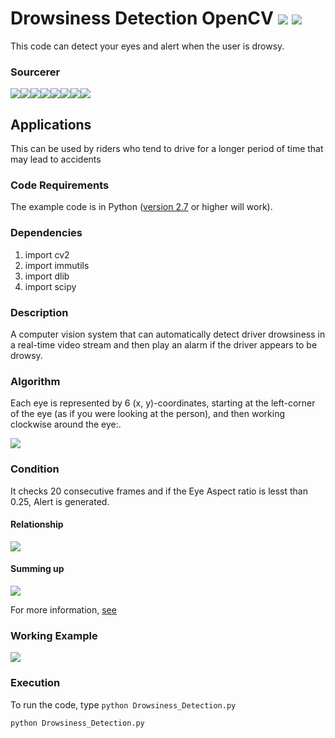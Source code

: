 # Drowsiness Detection OpenCV [![](https://img.shields.io/github/license/sourcerer-io/hall-of-fame.svg?colorB=ff0000)](https://github.com/akshaybahadur21/Drowsiness_Detection/blob/master/LICENSE.txt)  [![](https://img.shields.io/badge/Akshay-Bahadur-brightgreen.svg?colorB=ff0000)](https://akshaybahadur.com)
This code can detect your eyes and alert when the user is drowsy.

### Sourcerer
[![](https://sourcerer.io/fame/akshaybahadur21/akshaybahadur21/Drowsiness_Detection/images/0)](https://sourcerer.io/fame/akshaybahadur21/akshaybahadur21/Drowsiness_Detection/links/0)[![](https://sourcerer.io/fame/akshaybahadur21/akshaybahadur21/Drowsiness_Detection/images/1)](https://sourcerer.io/fame/akshaybahadur21/akshaybahadur21/Drowsiness_Detection/links/1)[![](https://sourcerer.io/fame/akshaybahadur21/akshaybahadur21/Drowsiness_Detection/images/2)](https://sourcerer.io/fame/akshaybahadur21/akshaybahadur21/Drowsiness_Detection/links/2)[![](https://sourcerer.io/fame/akshaybahadur21/akshaybahadur21/Drowsiness_Detection/images/3)](https://sourcerer.io/fame/akshaybahadur21/akshaybahadur21/Drowsiness_Detection/links/3)[![](https://sourcerer.io/fame/akshaybahadur21/akshaybahadur21/Drowsiness_Detection/images/4)](https://sourcerer.io/fame/akshaybahadur21/akshaybahadur21/Drowsiness_Detection/links/4)[![](https://sourcerer.io/fame/akshaybahadur21/akshaybahadur21/Drowsiness_Detection/images/5)](https://sourcerer.io/fame/akshaybahadur21/akshaybahadur21/Drowsiness_Detection/links/5)[![](https://sourcerer.io/fame/akshaybahadur21/akshaybahadur21/Drowsiness_Detection/images/6)](https://sourcerer.io/fame/akshaybahadur21/akshaybahadur21/Drowsiness_Detection/links/6)[![](https://sourcerer.io/fame/akshaybahadur21/akshaybahadur21/Drowsiness_Detection/images/7)](https://sourcerer.io/fame/akshaybahadur21/akshaybahadur21/Drowsiness_Detection/links/7)

## Applications
This can be used by riders who tend to drive for a longer period of time that may lead to accidents


### Code Requirements
The example code is in Python ([version 2.7](https://www.python.org/download/releases/2.7/) or higher will work). 

### Dependencies

1) import cv2
2) import immutils
3) import dlib
4) import scipy


### Description

A computer vision system that can automatically detect driver drowsiness in a real-time video stream and then play an alarm if the driver appears to be drowsy.

### Algorithm

Each eye is represented by 6 (x, y)-coordinates, starting at the left-corner of the eye (as if you were looking at the person), and then working clockwise around the eye:.

<img src="https://github.com/akshaybahadur21/Drowsiness_Detection/blob/master/eye1.jpg">

### Condition

It checks 20 consecutive frames and if the Eye Aspect ratio is lesst than 0.25, Alert is generated.

#### Relationship

<img src="https://github.com/akshaybahadur21/Drowsiness_Detection/blob/master/eye2.png">

#### Summing up

<img src="https://github.com/akshaybahadur21/Drowsiness_Detection/blob/master/eye3.jpg">


For more information, [see](https://www.pyimagesearch.com/2017/05/08/drowsiness-detection-opencv/)

### Working Example

<img src="https://github.com/akshaybahadur21/Drowsiness_Detection/blob/master/drowsy.gif">



### Execution
To run the code, type `python Drowsiness_Detection.py`

```
python Drowsiness_Detection.py
```
